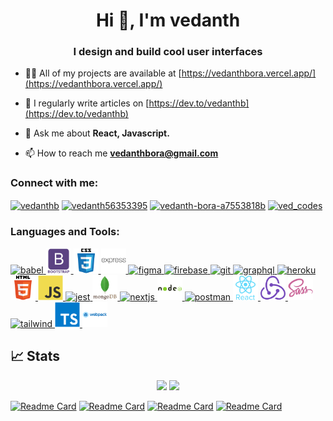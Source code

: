 <h1 align="center">Hi 👋, I'm vedanth</h1>

<h3 align="center">I design and build cool user interfaces</h3>
<!-- 
<p align="left"> <a href="https://twitter.com/vedanth56353395" target="blank"><img src="https://img.shields.io/twitter/follow/vedanth56353395?logo=twitter&style=for-the-badge" alt="vedanth56353395" /></a> </p>
<img alt="Visitors" src="https://komarev.com/ghpvc/?username=VedanthB&style=flat&labelColor=black&logo=github&label=PROFILE+VIEWS&color=29bf12"/>
 -->

- 👨‍💻 All of my projects are available at [https://vedanthbora.vercel.app/](https://vedanthbora.vercel.app/)

- 📝 I regularly write articles on [https://dev.to/vedanthb](https://dev.to/vedanthb)

- 💬 Ask me about **React, Javascript.**

- 📫 How to reach me **vedanthbora@gmail.com**

<h3 align="left">Connect with me:</h3>
<p align="left">
<a href="https://dev.to/vedanthb" target="blank"><img align="center" src="https://cdn.jsdelivr.net/npm/simple-icons@3.0.1/icons/dev-dot-to.svg" alt="vedanthb" height="30" width="40" /></a>
<a href="https://twitter.com/vedanth56353395" target="blank"><img align="center" src="https://raw.githubusercontent.com/rahuldkjain/github-profile-readme-generator/master/src/images/icons/Social/twitter.svg" alt="vedanth56353395" height="30" width="40" /></a>
<a href="https://linkedin.com/in/vedanth-bora-a7553818b" target="blank"><img align="center" src="https://raw.githubusercontent.com/rahuldkjain/github-profile-readme-generator/master/src/images/icons/Social/linked-in-alt.svg" alt="vedanth-bora-a7553818b" height="30" width="40" /></a>
<a href="https://instagram.com/ved_codes" target="blank"><img align="center" src="https://raw.githubusercontent.com/rahuldkjain/github-profile-readme-generator/master/src/images/icons/Social/instagram.svg" alt="ved_codes" height="30" width="40" /></a>
</p>

<h3 align="left">Languages and Tools:</h3>
<p align="left"> <a href="https://babeljs.io/" target="_blank"> <img src="https://www.vectorlogo.zone/logos/babeljs/babeljs-icon.svg" alt="babel" width="40" height="40"/> </a> <a href="https://getbootstrap.com" target="_blank"> <img src="https://raw.githubusercontent.com/devicons/devicon/master/icons/bootstrap/bootstrap-plain-wordmark.svg" alt="bootstrap" width="40" height="40"/> </a> <a href="https://www.w3schools.com/css/" target="_blank"> <img src="https://raw.githubusercontent.com/devicons/devicon/master/icons/css3/css3-original-wordmark.svg" alt="css3" width="40" height="40"/> </a> <a href="https://expressjs.com" target="_blank"> <img src="https://raw.githubusercontent.com/devicons/devicon/master/icons/express/express-original-wordmark.svg" alt="express" width="40" height="40"/> </a> <a href="https://www.figma.com/" target="_blank"> <img src="https://www.vectorlogo.zone/logos/figma/figma-icon.svg" alt="figma" width="40" height="40"/> </a> <a href="https://firebase.google.com/" target="_blank"> <img src="https://www.vectorlogo.zone/logos/firebase/firebase-icon.svg" alt="firebase" width="40" height="40"/> </a> <a href="https://git-scm.com/" target="_blank"> <img src="https://www.vectorlogo.zone/logos/git-scm/git-scm-icon.svg" alt="git" width="40" height="40"/> </a> <a href="https://graphql.org" target="_blank"> <img src="https://www.vectorlogo.zone/logos/graphql/graphql-icon.svg" alt="graphql" width="40" height="40"/> </a> <a href="https://heroku.com" target="_blank"> <img src="https://www.vectorlogo.zone/logos/heroku/heroku-icon.svg" alt="heroku" width="40" height="40"/> </a> <a href="https://www.w3.org/html/" target="_blank"> <img src="https://raw.githubusercontent.com/devicons/devicon/master/icons/html5/html5-original-wordmark.svg" alt="html5" width="40" height="40"/> </a> <a href="https://developer.mozilla.org/en-US/docs/Web/JavaScript" target="_blank"> <img src="https://raw.githubusercontent.com/devicons/devicon/master/icons/javascript/javascript-original.svg" alt="javascript" width="40" height="40"/> </a> <a href="https://jestjs.io" target="_blank"> <img src="https://www.vectorlogo.zone/logos/jestjsio/jestjsio-icon.svg" alt="jest" width="40" height="40"/> </a> <a href="https://www.mongodb.com/" target="_blank"> <img src="https://raw.githubusercontent.com/devicons/devicon/master/icons/mongodb/mongodb-original-wordmark.svg" alt="mongodb" width="40" height="40"/> </a> <a href="https://nextjs.org/" target="_blank"> <img src="https://cdn.worldvectorlogo.com/logos/nextjs-3.svg" alt="nextjs" width="40" height="40"/> </a> <a href="https://nodejs.org" target="_blank"> <img src="https://raw.githubusercontent.com/devicons/devicon/master/icons/nodejs/nodejs-original-wordmark.svg" alt="nodejs" width="40" height="40"/> </a> <a href="https://postman.com" target="_blank"> <img src="https://www.vectorlogo.zone/logos/getpostman/getpostman-icon.svg" alt="postman" width="40" height="40"/> </a> <a href="https://reactjs.org/" target="_blank"> <img src="https://raw.githubusercontent.com/devicons/devicon/master/icons/react/react-original-wordmark.svg" alt="react" width="40" height="40"/> </a> <a href="https://redux.js.org" target="_blank"> <img src="https://raw.githubusercontent.com/devicons/devicon/master/icons/redux/redux-original.svg" alt="redux" width="40" height="40"/> </a> <a href="https://sass-lang.com" target="_blank"> <img src="https://raw.githubusercontent.com/devicons/devicon/master/icons/sass/sass-original.svg" alt="sass" width="40" height="40"/> </a> <a href="https://tailwindcss.com/" target="_blank"> <img src="https://www.vectorlogo.zone/logos/tailwindcss/tailwindcss-icon.svg" alt="tailwind" width="40" height="40"/> </a> <a href="https://www.typescriptlang.org/" target="_blank"> <img src="https://raw.githubusercontent.com/devicons/devicon/master/icons/typescript/typescript-original.svg" alt="typescript" width="40" height="40"/> </a> <a href="https://webpack.js.org" target="_blank"> <img src="https://raw.githubusercontent.com/devicons/devicon/d00d0969292a6569d45b06d3f350f463a0107b0d/icons/webpack/webpack-original-wordmark.svg" alt="webpack" width="40" height="40"/> </a> </p>

  ## 📈 Stats
<p align="center">
	
  <img width="48%" src="https://github-readme-stats.vercel.app/api?username=vedanthb&show_icons=true&theme=tokyonight" />
  <img width="48%" src="https://github-readme-streak-stats.herokuapp.com/?user=vedanthb&theme=tokyonight" />
</p>

[![Readme Card](https://github-readme-stats.vercel.app/api/pin/?username=VedanthB&repo=le-netflix)](https://github.com/VedanthB/le-netflix)
[![Readme Card](https://github-readme-stats.vercel.app/api/pin/?username=VedanthB&repo=le-social-media)](https://github.com/VedanthB/le-social-media)
[![Readme Card](https://github-readme-stats.vercel.app/api/pin/?username=VedanthB&repo=le-eCommerce)](https://github.com/VedanthB/le-eCommerce)
[![Readme Card](https://github-readme-stats.vercel.app/api/pin/?username=VedanthB&repo=le-airbnb)](https://github.com/VedanthB/le-airbnb)

</details>

<!--  
[![vedanths's github activity graph](https://activity-graph.herokuapp.com/graph?username=VedanthB&theme=xcode)](https://github.com/VedanthB)
  
 -->

[website]: https://vedantha-ab2fa.web.app
[twitter]: https://twitter.com/vedanth56353395
[linkedin]: https://www.linkedin.com/in/vedanth-bora-a7553818b/
